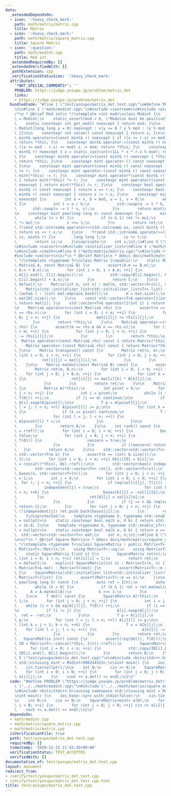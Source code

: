 ```yaml
---
data:
  _extendedDependsOn:
  - icon: ':heavy_check_mark:'
    path: math/matrix/matrix.cpp
    title: Matrix
  - icon: ':heavy_check_mark:'
    path: math/matrix/square_matrix.cpp
    title: Square Matrix
  - icon: ':question:'
    path: math/modint.cpp
    title: Mod int
  _extendedRequiredBy: []
  _extendedVerifiedWith: []
  _pathExtension: cpp
  _verificationStatusIcon: ':heavy_check_mark:'
  attributes:
    '*NOT_SPECIAL_COMMENTS*': ''
    PROBLEM: https://judge.yosupo.jp/problem/matrix_det
    links:
    - https://judge.yosupo.jp/problem/matrix_det
  bundledCode: "#line 1 \"test/yosupo/matrix_det.test.cpp\"\n#define PROBLEM \"https://judge.yosupo.jp/problem/matrix_det\"\
    \n\n#line 2 \"math/modint.cpp\"\n#include <iostream>\n#include <algorithm>\n\n\
    /*\n * @brief Mod int\n */\ntemplate <int mod>\nclass Modint {\n    using mint\
    \ = Modint;\n    static_assert(mod > 0, \"Modulus must be positive\");\n\npublic:\n\
    \    static constexpr int get_mod() noexcept { return mod; }\n\n    constexpr\
    \ Modint(long long y = 0) noexcept : x(y >= 0 ? y % mod : (y % mod + mod) % mod)\
    \ {}\n\n    constexpr int value() const noexcept { return x; }\n\n    constexpr\
    \ mint& operator+=(const mint& r) noexcept { if ((x += r.x) >= mod) x -= mod;\
    \ return *this; }\n    constexpr mint& operator-=(const mint& r) noexcept { if\
    \ ((x += mod - r.x) >= mod) x -= mod; return *this; }\n    constexpr mint& operator*=(const\
    \ mint& r) noexcept { x = static_cast<int>(1LL * x * r.x % mod); return *this;\
    \ }\n    constexpr mint& operator/=(const mint& r) noexcept { *this *= r.inv();\
    \ return *this; }\n\n    constexpr mint operator-() const noexcept { return mint(-x);\
    \ }\n\n    constexpr mint operator+(const mint& r) const noexcept { return mint(*this)\
    \ += r; }\n    constexpr mint operator-(const mint& r) const noexcept { return\
    \ mint(*this) -= r; }\n    constexpr mint operator*(const mint& r) const noexcept\
    \ { return mint(*this) *= r; }\n    constexpr mint operator/(const mint& r) const\
    \ noexcept { return mint(*this) /= r; }\n\n    constexpr bool operator==(const\
    \ mint& r) const noexcept { return x == r.x; }\n    constexpr bool operator!=(const\
    \ mint& r) const noexcept { return x != r.x; }\n\n    constexpr mint inv() const\
    \ noexcept {\n        int a = x, b = mod, u = 1, v = 0;\n        while (b > 0)\
    \ {\n            int t = a / b;\n            std::swap(a -= t * b, b);\n     \
    \       std::swap(u -= t * v, v);\n        }\n        return mint(u);\n    }\n\
    \n    constexpr mint pow(long long n) const noexcept {\n        mint ret(1), mul(x);\n\
    \        while (n > 0) {\n            if (n & 1) ret *= mul;\n            mul\
    \ *= mul;\n            n >>= 1;\n        }\n        return ret;\n    }\n\n   \
    \ friend std::ostream& operator<<(std::ostream& os, const mint& r) {\n       \
    \ return os << r.x;\n    }\n\n    friend std::istream& operator>>(std::istream&\
    \ is, mint& r) {\n        long long t;\n        is >> t;\n        r = mint(t);\n\
    \        return is;\n    }\n\nprivate:\n    int x;\n};\n#line 3 \"math/matrix/square_matrix.cpp\"\
    \n#include <cassert>\n#include <initializer_list>\n#line 4 \"math/matrix/matrix.cpp\"\
    \n#include <cmath>\n#line 6 \"math/matrix/matrix.cpp\"\n#include <type_traits>\n\
    #include <vector>\n\n/*\n * @brief Matrix\n * @docs docs/math/matrix/matrix.md\n\
    \ */\ntemplate <typename T>\nclass Matrix {\npublic:\n    static Matrix concat(const\
    \ Matrix& A, const Matrix& B) {\n        assert(A.m == B.m);\n        Matrix C(A.m,\
    \ A.n + B.n);\n        for (int i = 0; i < A.m; ++i) {\n            std::copy(A[i].begin(),\
    \ A[i].end(), C[i].begin());\n            std::copy(B[i].begin(), B[i].end(),\
    \ C[i].begin() + A.n);\n        }\n        return C;\n    }\n\n    Matrix() =\
    \ default;\n    Matrix(int m, int n) : mat(m, std::vector<T>(n)), m(m), n(n) {}\n\
    \    Matrix(std::initializer_list<std::initializer_list<T>> list) {\n        for\
    \ (auto& l : list) mat.emplace_back(l);\n        m = mat.size();\n        n =\
    \ mat[0].size();\n    }\n\n    const std::vector<T>& operator[](int i) const {\
    \ return mat[i]; }\n    std::vector<T>& operator[](int i) { return mat[i]; }\n\
    \n    Matrix& operator+=(const Matrix& rhs) {\n        assert(m == rhs.m && n\
    \ == rhs.n);\n        for (int i = 0; i < m; ++i) {\n            for (int j =\
    \ 0; j < n; ++j) {\n                mat[i][j] += rhs[i][j];\n            }\n \
    \       }\n        return *this;\n    }\n\n    Matrix& operator-=(const Matrix&\
    \ rhs) {\n        assert(m == rhs.m && n == rhs.n);\n        for (int i = 0; i\
    \ < m; ++i) {\n            for (int j = 0; j < n; ++j) {\n                mat[i][j]\
    \ -= rhs[i][j];\n            }\n        }\n        return *this;\n    }\n\n  \
    \  Matrix operator+(const Matrix& rhs) const { return Matrix(*this) += rhs; }\n\
    \    Matrix operator-(const Matrix& rhs) const { return Matrix(*this) -= rhs;\
    \ }\n\n    Matrix transpose() const {\n        Matrix ret(n, m);\n        for\
    \ (int i = 0; i < n; ++i) {\n            for (int j = 0; j < m; ++j) {\n     \
    \           ret[i][j] = mat[j][i];\n            }\n        }\n        return ret;\n\
    \    }\n\n    Matrix matmul(const Matrix& B) const {\n        assert(n == B.m);\n\
    \        Matrix ret(m, B.n);\n        for (int i = 0; i < m; ++i) {\n        \
    \    for (int j = 0; j < B.n; ++j) {\n                for (int k = 0; k < n; ++k)\
    \ {\n                    ret[i][j] += mat[i][k] * B[k][j];\n                }\n\
    \            }\n        }\n        return ret;\n    }\n\n    Matrix rref() const\
    \ {\n        Matrix A(*this);\n        int pivot = 0;\n        for (int j = 0;\
    \ j < n; ++j) {\n            int i = pivot;\n            while (i < m && eq(A[i][j],\
    \ T(0))) ++i;\n            if (i == m) continue;\n\n            if (i != pivot)\
    \ A[i].swap(A[pivot]);\n\n            T p = A[pivot][j];\n            for (int\
    \ l = j; l < n; ++l) A[pivot][l] /= p;\n\n            for (int k = 0; k < m; ++k)\
    \ {\n                if (k == pivot) continue;\n                T v = A[k][j];\n\
    \                for (int l = j; l < n; ++l) {\n                    A[k][l] -=\
    \ A[pivot][l] * v;\n                }\n            }\n\n            ++pivot;\n\
    \        }\n        return A;\n    }\n\n    int rank() const {\n        auto A\
    \ = rref();\n        for (int i = 0; i < m; ++i) {\n            bool nonzero =\
    \ false;\n            for (int j = 0; j < n; ++j) {\n                if (!eq(A[i][j],\
    \ T(0))) {\n                    nonzero = true;\n                    break;\n\
    \                }\n            }\n            if (!nonzero) return i;\n     \
    \   }\n        return m;\n    }\n\n    std::vector<std::vector<T>> solve_system(const\
    \ std::vector<T>& b) {\n        assert(m == (int) b.size());\n        Matrix bb(m,\
    \ 1);\n        for (int i = 0; i < m; ++i) bb[i][0] = b[i];\n        auto sol\
    \ = concat((*this), bb).rref();\n\n        std::vector<bool> independent(n);\n\
    \        std::vector<std::vector<T>> ret(1, std::vector<T>(n));\n        std::vector<std::vector<T>>\
    \ bases(n, std::vector<T>(n));\n        for (int j = 0; j < n; ++j) bases[j][j]\
    \ = 1;\n        int j = 0;\n        for (int i = 0; i < m; ++i) {\n          \
    \  for (; j < n; ++j) {\n                if (eq(sol[i][j], T(1))) {\n        \
    \            independent[j] = true;\n                    for (int k = j + 1; k\
    \ < n; ++k) {\n                        bases[k][j] = -sol[i][k];\n           \
    \         }\n                    ret[0][j] = sol[i][n];\n                    break;\n\
    \                }\n            }\n            if (j == n && !eq(sol[i][n], T(0)))\
    \ return {};\n        }\n        for (int j = 0; j < n; ++j) {\n            if\
    \ (!independent[j]) ret.push_back(bases[j]);\n        }\n        return ret;\n\
    \    }\n\nprotected:\n    template <typename U, typename std::enable_if<std::is_floating_point<U>::value>::type*\
    \ = nullptr>\n    static constexpr bool eq(U a, U b) { return std::abs(a - b)\
    \ < 1e-8; }\n\n    template <typename U, typename std::enable_if<!std::is_floating_point<U>::value>::type*\
    \ = nullptr>\n    static constexpr bool eq(U a, U b) { return a == b; }\n\n  \
    \  std::vector<std::vector<T>> mat;\n    int m, n;\n};\n#line 6 \"math/matrix/square_matrix.cpp\"\
    \n\n/*\n * @brief Square Matrix\n * @docs docs/math/matrix/square_matrix.md\n\
    \ */\ntemplate <typename T>\nclass SquareMatrix : public Matrix<T> {\n    using\
    \ Matrix<T>::Matrix;\n    using Matrix<T>::eq;\n    using Matrix<T>::n;\n\npublic:\n\
    \    static SquareMatrix I(int n) {\n        SquareMatrix ret(n);\n        for\
    \ (int i = 0; i < n; ++i) ret[i][i] = 1;\n        return ret;\n    }\n\n    SquareMatrix()\
    \ = default;\n    explicit SquareMatrix(int n) : Matrix<T>(n, n) {}\n    SquareMatrix(const\
    \ Matrix<T>& mat) : Matrix<T>(mat) {\n        assert(Matrix<T>::m == n);\n   \
    \ }\n    SquareMatrix(std::initializer_list<std::initializer_list<T>> list) :\
    \ Matrix<T>(list) {\n        assert(Matrix<T>::m == n);\n    }\n\n    SquareMatrix\
    \ pow(long long k) const {\n        auto ret = I(n);\n        auto A(*this);\n\
    \        while (k > 0) {\n            if (k & 1) ret = ret.matmul(A);\n      \
    \      A = A.matmul(A);\n            k >>= 1;\n        }\n        return ret;\n\
    \    }\n\n    T det() const {\n        SquareMatrix A(*this);\n        T ret =\
    \ 1;\n        for (int j = 0; j < n; ++j) {\n            int i = j;\n        \
    \    while (i < n && eq(A[i][j], T(0))) ++i;\n            if (i == n) return 0;\n\
    \n            if (i != j) {\n                A[i].swap(A[j]);\n              \
    \  ret = -ret;\n            }\n\n            T p = A[j][j];\n            ret *=\
    \ p;\n            for (int l = j; l < n; ++l) A[j][l] /= p;\n\n            for\
    \ (int k = j + 1; k < n; ++k) {\n                T v = A[k][j];\n            \
    \    for (int l = j; l < n; ++l) {\n                    A[k][l] -= A[j][l] * v;\n\
    \                }\n            }\n        }\n        return ret;\n    }\n\n \
    \   SquareMatrix inv() const {\n        assert(!eq(det(), T(0)));\n        auto\
    \ IB = Matrix<T>::concat(*this, I(n)).rref();\n        SquareMatrix B(n);\n  \
    \      for (int i = 0; i < n; ++i) {\n            std::copy(IB[i].begin() + n,\
    \ IB[i].end(), B[i].begin());\n        }\n        return B;\n    }\n};\n#line\
    \ 5 \"test/yosupo/matrix_det.test.cpp\"\n\n#include <bits/stdc++.h>\nusing namespace\
    \ std;\n\nusing mint = Modint<998244353>;\n\nint main() {\n    ios_base::sync_with_stdio(false);\n\
    \    cin.tie(nullptr);\n\n    int N;\n    cin >> N;\n    SquareMatrix<mint> a(N);\n\
    \    for (int i = 0; i < N; ++i) {\n        for (int j = 0; j < N; ++j) cin >>\
    \ a[i][j];\n    }\n    cout << a.det() << endl;\n}\n"
  code: "#define PROBLEM \"https://judge.yosupo.jp/problem/matrix_det\"\n\n#include\
    \ \"../../math/modint.cpp\"\n#include \"../../math/matrix/square_matrix.cpp\"\n\
    \n#include <bits/stdc++.h>\nusing namespace std;\n\nusing mint = Modint<998244353>;\n\
    \nint main() {\n    ios_base::sync_with_stdio(false);\n    cin.tie(nullptr);\n\
    \n    int N;\n    cin >> N;\n    SquareMatrix<mint> a(N);\n    for (int i = 0;\
    \ i < N; ++i) {\n        for (int j = 0; j < N; ++j) cin >> a[i][j];\n    }\n\
    \    cout << a.det() << endl;\n}\n"
  dependsOn:
  - math/modint.cpp
  - math/matrix/square_matrix.cpp
  - math/matrix/matrix.cpp
  isVerificationFile: true
  path: test/yosupo/matrix_det.test.cpp
  requiredBy: []
  timestamp: '2020-12-15 21:43:20+09:00'
  verificationStatus: TEST_ACCEPTED
  verifiedWith: []
documentation_of: test/yosupo/matrix_det.test.cpp
layout: document
redirect_from:
- /verify/test/yosupo/matrix_det.test.cpp
- /verify/test/yosupo/matrix_det.test.cpp.html
title: test/yosupo/matrix_det.test.cpp
---
```

